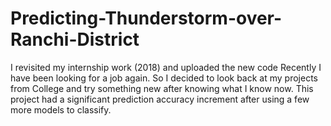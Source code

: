 # Predicting-Thunderstorm-over-Ranchi-District
I revisited my internship work (2018) and uploaded the new code
Recently I have been looking for a job again. So I decided to look back at my projects from College and try something new after knowing what I know now. This project had a significant prediction accuracy increment after using a few more models to classify. 
